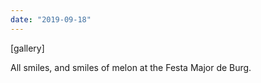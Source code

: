 ```yaml
---
date: "2019-09-18"
---
```


\[gallery\]

All smiles, and smiles of melon at the Festa Major de Burg.
